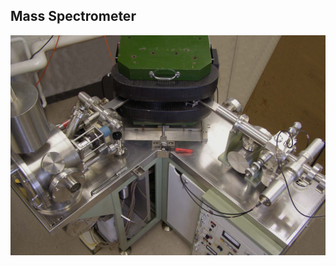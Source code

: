 ##  Mass Spectrometer

![](resources/mass-spectrometer.jpg)
<!-- .element: style="max-height: 80%" -->
